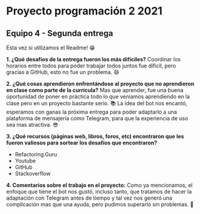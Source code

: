 # Proyecto programación 2 2021
## Equipo 4 - Segunda entrega

Esta vez si utilizamos el Readme! :grin:

**1. ¿Qué desafíos de la entrega fueron los más difíciles?**
Coordinar los horarios entre todos para poder trabajar todos juntos fue dificil, pero gracias a GitHub, esto no fue un problema. :smile:

**2. ¿Qué cosas aprendieron enfrentándose al proyecto que no aprendieron en clase como parte de la currícula?**
Mas que aprender, fue una buena oportunidad de poner en práctica todo lo que veniamos aprendiendo en la clase pero en un proyecto bastante serio. :books:
La idea del bot nos encantó, esperamos con ganas la próxima entrega para poder adaptarlo a una plataforma de mensajería como Telegram, para que la experiencia de uso sea mas atractiva. :sunglasses:

**3. ¿Qué recursos (páginas web, libros, foros, etc) encontraron que les fueron valiosos para sortear los desafíos que encontraron?**
- Refactoring.Guru
- Youtube
- GitHub
- Stackoverflow

**4. Comentarios sobre el trabajo en el proyecto:**
Como ya mencionamos, el enfoque que tiene el bot nos gustó, incluso tanto, que tratamos de hacer la adaptación con Telegram antes de tiempo y tal vez nos generó una complicación mas que una ayuda, pero pudimos superarlo sin problemas. :muscle:
